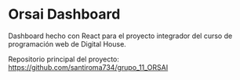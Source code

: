 # Orsai Dashboard
Dashboard hecho con React para el proyecto integrador del curso de programación web de Digital House.

Repositorio principal del proyecto: https://github.com/santiroma734/grupo_11_ORSAI
